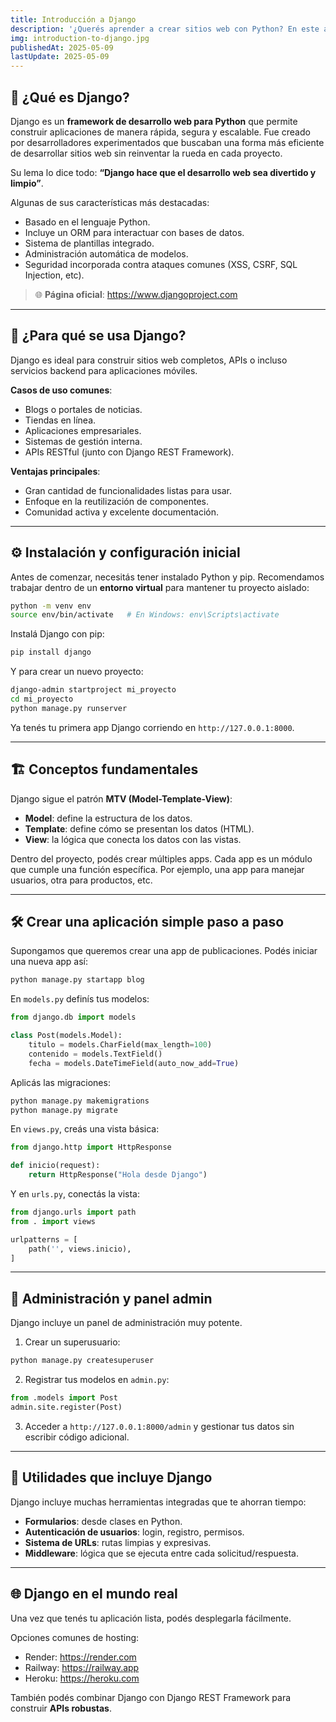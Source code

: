 ```yaml
---
title: Introducción a Django
description: '¿Querés aprender a crear sitios web con Python? En este artículo te explico paso a paso qué es Django, cómo instalarlo y cómo construir tus primeras aplicaciones web de forma rápida y profesional. Ideal para principiantes que quieren empezar en el mundo del desarrollo backend con herramientas reales.'
img: introduction-to-django.jpg
publishedAt: 2025-05-09
lastUpdate: 2025-05-09
---
```


## 📘 ¿Qué es Django?

Django es un **framework de desarrollo web para Python** que permite construir aplicaciones de manera rápida, segura y escalable. Fue creado por desarrolladores experimentados que buscaban una forma más eficiente de desarrollar sitios web sin reinventar la rueda en cada proyecto.

Su lema lo dice todo: **“Django hace que el desarrollo web sea divertido y limpio”**.

Algunas de sus características más destacadas:

- Basado en el lenguaje Python.
- Incluye un ORM para interactuar con bases de datos.
- Sistema de plantillas integrado.
- Administración automática de modelos.
- Seguridad incorporada contra ataques comunes (XSS, CSRF, SQL Injection, etc).

> 🌐 **Página oficial**: https://www.djangoproject.com

---

## 🎯 ¿Para qué se usa Django?

Django es ideal para construir sitios web completos, APIs o incluso servicios backend para aplicaciones móviles.

**Casos de uso comunes**:

- Blogs o portales de noticias.
- Tiendas en línea.
- Aplicaciones empresariales.
- Sistemas de gestión interna.
- APIs RESTful (junto con Django REST Framework).

**Ventajas principales**:

- Gran cantidad de funcionalidades listas para usar.
- Enfoque en la reutilización de componentes.
- Comunidad activa y excelente documentación.

---

## ⚙️ Instalación y configuración inicial

Antes de comenzar, necesitás tener instalado Python y pip. Recomendamos trabajar dentro de un **entorno virtual** para mantener tu proyecto aislado:

```bash
python -m venv env
source env/bin/activate   # En Windows: env\Scripts\activate
```

Instalá Django con pip:

```bash
pip install django
```

Y para crear un nuevo proyecto:

```bash
django-admin startproject mi_proyecto
cd mi_proyecto
python manage.py runserver
```

Ya tenés tu primera app Django corriendo en `http://127.0.0.1:8000`.

---

## 🏗️ Conceptos fundamentales

Django sigue el patrón **MTV (Model-Template-View)**:

- **Model**: define la estructura de los datos.
- **Template**: define cómo se presentan los datos (HTML).
- **View**: la lógica que conecta los datos con las vistas.

Dentro del proyecto, podés crear múltiples apps. Cada app es un módulo que cumple una función específica. Por ejemplo, una app para manejar usuarios, otra para productos, etc.

---

## 🛠️ Crear una aplicación simple paso a paso

Supongamos que queremos crear una app de publicaciones. Podés iniciar una nueva app así:

```bash
python manage.py startapp blog
```

En `models.py` definís tus modelos:

```python
from django.db import models

class Post(models.Model):
    titulo = models.CharField(max_length=100)
    contenido = models.TextField()
    fecha = models.DateTimeField(auto_now_add=True)
```

Aplicás las migraciones:

```bash
python manage.py makemigrations
python manage.py migrate
```

En `views.py`, creás una vista básica:

```python
from django.http import HttpResponse

def inicio(request):
    return HttpResponse("Hola desde Django")
```

Y en `urls.py`, conectás la vista:

```python
from django.urls import path
from . import views

urlpatterns = [
    path('', views.inicio),
]
```

---

## 🔐 Administración y panel admin

Django incluye un panel de administración muy potente.

1. Crear un superusuario:

```bash
python manage.py createsuperuser
```

2. Registrar tus modelos en `admin.py`:

```python
from .models import Post
admin.site.register(Post)
```

3. Acceder a `http://127.0.0.1:8000/admin` y gestionar tus datos sin escribir código adicional.

---

## 🧰 Utilidades que incluye Django

Django incluye muchas herramientas integradas que te ahorran tiempo:

- **Formularios**: desde clases en Python.
- **Autenticación de usuarios**: login, registro, permisos.
- **Sistema de URLs**: rutas limpias y expresivas.
- **Middleware**: lógica que se ejecuta entre cada solicitud/respuesta.

---

## 🌐 Django en el mundo real

Una vez que tenés tu aplicación lista, podés desplegarla fácilmente.

Opciones comunes de hosting:

- Render: https://render.com
- Railway: https://railway.app
- Heroku: https://heroku.com

También podés combinar Django con Django REST Framework para construir **APIs robustas**.
